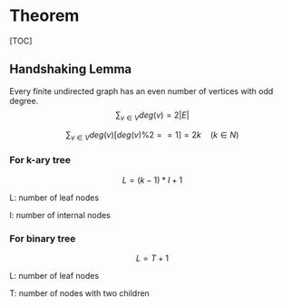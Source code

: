 # Theorem

[TOC]



## Handshaking Lemma

Every finite undirected graph has an even number of vertices with odd degree.
$$
\sum _ {v \in V} deg(v) = 2|E|
$$

$$
\sum _ {v \in V} deg(v)[deg(v)\%2==1] = 2k \quad (k \in N)
$$



### For k-ary tree

$$
L=(k-1)*I+1
$$

L: number of leaf nodes

I: number of internal nodes



### For binary tree

$$
L=T+1
$$

L: number of leaf nodes

T: number of nodes with two children